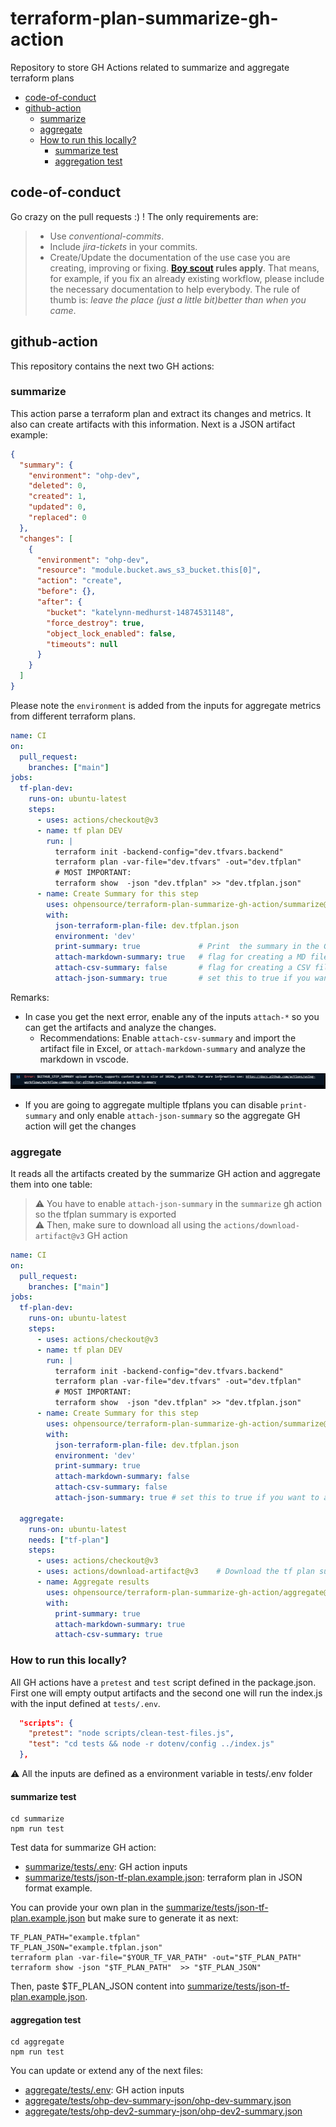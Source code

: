 # terraform-plan-summarize-gh-action <!-- omit from toc -->
Repository to store GH Actions related to summarize and aggregate terraform plans

- [code-of-conduct](#code-of-conduct)
- [github-action](#github-action)
  - [summarize](#summarize)
  - [aggregate](#aggregate)
  - [How to run this locally?](#how-to-run-this-locally)
    - [summarize test](#summarize-test)
    - [aggregation test](#aggregation-test)


## code-of-conduct

Go crazy on the pull requests :) ! The only requirements are:

> - Use _conventional-commits_.
> - Include _jira-tickets_ in your commits.
> - Create/Update the documentation of the use case you are creating, improving or fixing. **[Boy scout](https://biratkirat.medium.com/step-8-the-boy-scout-rule-robert-c-martin-uncle-bob-9ac839778385) rules apply**. That means, for example, if you fix an already existing workflow, please include the necessary documentation to help everybody. The rule of thumb is: _leave the place (just a little bit)better than when you came_.

## github-action

This repository contains the next two GH actions:

### summarize

This action parse a terraform plan and extract its changes and metrics. It also can create artifacts with this information. Next is a JSON artifact example:

```json
{
  "summary": {
    "environment": "ohp-dev",
    "deleted": 0,
    "created": 1,
    "updated": 0,
    "replaced": 0
  },
  "changes": [
    {
      "environment": "ohp-dev",
      "resource": "module.bucket.aws_s3_bucket.this[0]",
      "action": "create",
      "before": {},
      "after": {
        "bucket": "katelynn-medhurst-14874531148",
        "force_destroy": true,
        "object_lock_enabled": false,
        "timeouts": null
      }
    }
  ]
}
```

Please note the `environment` is added from the inputs for aggregate metrics from different terraform plans.

```yaml
name: CI
on:
  pull_request:
    branches: ["main"]
jobs:
  tf-plan-dev:
    runs-on: ubuntu-latest
    steps:
      - uses: actions/checkout@v3
      - name: tf plan DEV
        run: |
          terraform init -backend-config="dev.tfvars.backend" 
          terraform plan -var-file="dev.tfvars" -out="dev.tfplan"
          # MOST IMPORTANT:
          terraform show  -json "dev.tfplan" >> "dev.tfplan.json"
      - name: Create Summary for this step
        uses: ohpensource/terraform-plan-summarize-gh-action/summarize@v0.1.0.0 # update to last version
        with:
          json-terraform-plan-file: dev.tfplan.json
          environment: 'dev'
          print-summary: true             # Print  the summary in the GH workflow
          attach-markdown-summary: true   # flag for creating a MD file with the resources changed
          attach-csv-summary: false       # flag for creating a CSV file with the resources changed
          attach-json-summary: true       # set this to true if you want to aggregate them using the `aggregate` described next

```

Remarks:
* In case you get the next error, enable any of the inputs `attach-*`  so you can get the artifacts and analyze the changes. 
  * Recommendations: Enable `attach-csv-summary` and import the artifact file in Excel, or `attach-markdown-summary` and analyze the markdown in vscode.

![](docs/imgs/error-gh-step-summary-too-big.png)

* If you are going to aggregate multiple tfplans you can disable `print-summary` and only enable `attach-json-summary` so the aggregate GH action will get the changes

### aggregate

It reads all the artifacts created by the summarize GH action and aggregate them into one table:

> ⚠️ You have to enable `attach-json-summary` in the `summarize` gh action so the tfplan summary is exported  
> ⚠️ Then, make sure to download all using the `actions/download-artifact@v3` GH action


```yaml
name: CI
on:
  pull_request:
    branches: ["main"]
jobs:
  tf-plan-dev:
    runs-on: ubuntu-latest
    steps:
      - uses: actions/checkout@v3
      - name: tf plan DEV
        run: |
          terraform init -backend-config="dev.tfvars.backend" 
          terraform plan -var-file="dev.tfvars" -out="dev.tfplan"
          # MOST IMPORTANT:
          terraform show  -json "dev.tfplan" >> "dev.tfplan.json"
      - name: Create Summary for this step
        uses: ohpensource/terraform-plan-summarize-gh-action/summarize@v0.1.0.0 # TODO: update to last version
        with:
          json-terraform-plan-file: dev.tfplan.json
          environment: 'dev'
          print-summary: true
          attach-markdown-summary: false
          attach-csv-summary: false
          attach-json-summary: true # set this to true if you want to aggregate them

  aggregate:
    runs-on: ubuntu-latest
    needs: ["tf-plan"]
    steps:
      - uses: actions/checkout@v3
      - uses: actions/download-artifact@v3    # Download the tf plan summaries
      - name: Aggregate results
        uses: ohpensource/terraform-plan-summarize-gh-action/aggregate@v0.1.0.0 # TODO: update to last version
        with:
          print-summary: true
          attach-markdown-summary: true
          attach-csv-summary: true
```

### How to run this locally?

All GH actions have a `pretest` and `test` script defined in the package.json. First one will empty output artifacts and the second one will run the index.js with the input defined at `tests/.env`.

```json
  "scripts": {
    "pretest": "node scripts/clean-test-files.js",
    "test": "cd tests && node -r dotenv/config ../index.js"
  },
```

⚠️ All the inputs are defined as a environment variable in tests/.env folder

#### summarize test

```shell
cd summarize
npm run test
```

Test data for summarize GH action:
  * [summarize/tests/.env](summarize/tests/.env): GH action inputs
  * [summarize/tests/json-tf-plan.example.json](summarize/tests/json-tf-plan.example.json): terraform plan in JSON format example.

You can provide your own plan in the [summarize/tests/json-tf-plan.example.json](summarize/tests/json-tf-plan.example.json) but make sure to generate it as next:

```shell
TF_PLAN_PATH="example.tfplan"
TF_PLAN_JSON="example.tfplan.json"
terraform plan -var-file="$YOUR_TF_VAR_PATH" -out="$TF_PLAN_PATH" 
terraform show -json "$TF_PLAN_PATH"  >> "$TF_PLAN_JSON"
```

Then, paste $TF_PLAN_JSON content into [summarize/tests/json-tf-plan.example.json](summarize/tests/json-tf-plan.example.json).

#### aggregation test

```shell
cd aggregate
npm run test
```

You can update or extend any of the next files:
  * [aggregate/tests/.env](aggregate/tests/.env): GH action inputs
  * [aggregate/tests/ohp-dev-summary-json/ohp-dev-summary.json](aggregate/tests/ohp-dev-summary-json/ohp-dev-summary.json)
  * [aggregate/tests/ohp-dev2-summary-json/ohp-dev2-summary.json](aggregate/tests/ohp-dev2-summary-json/ohp-dev2-summary.json)
